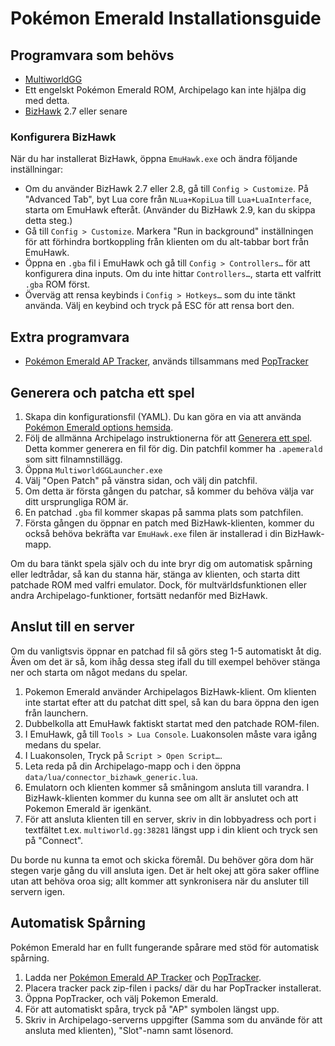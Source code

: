 # Pokémon Emerald Installationsguide

## Programvara som behövs

- [MultiworldGG](https://github.com/MultiworldGG/MultiworldGG/releases)
- Ett engelskt Pokémon Emerald ROM, Archipelago kan inte hjälpa dig med detta.
- [BizHawk](https://tasvideos.org/BizHawk/ReleaseHistory) 2.7 eller senare

### Konfigurera BizHawk

När du har installerat BizHawk, öppna `EmuHawk.exe` och ändra följande inställningar:

- Om du använder BizHawk 2.7 eller 2.8, gå till `Config > Customize`. På "Advanced Tab", byt Lua core från
`NLua+KopiLua` till `Lua+LuaInterface`, starta om EmuHawk efteråt. (Använder du BizHawk 2.9, kan du skippa detta steg.)
- Gå till `Config > Customize`. Markera "Run in background" inställningen för att förhindra bortkoppling från
klienten om du alt-tabbar bort från EmuHawk.
- Öppna en `.gba` fil i EmuHawk och gå till `Config > Controllers…` för att konfigurera dina inputs.
Om du inte hittar `Controllers…`, starta ett valfritt `.gba` ROM först.
- Överväg att rensa keybinds i `Config > Hotkeys…` som du inte tänkt använda. Välj en keybind och tryck på ESC
för att rensa bort den.

## Extra programvara

- [Pokémon Emerald AP Tracker](https://github.com/seto10987/Archipelago-Emerald-AP-Tracker/releases/latest),
används tillsammans med
[PopTracker](https://github.com/black-sliver/PopTracker/releases)

## Generera och patcha ett spel

1. Skapa din konfigurationsfil (YAML). Du kan göra en via att använda
[Pokémon Emerald options hemsida](../../../games/Pokemon%20Emerald/player-options).
2. Följ de allmänna Archipelago instruktionerna för att
[Generera ett spel](../../Archipelago/setup/en#generating-a-game).
Detta kommer generera en fil för dig. Din patchfil kommer ha `.apemerald` som sitt filnamnstillägg.
3. Öppna `MultiworldGGLauncher.exe`
4. Välj "Open Patch" på vänstra sidan, och välj din patchfil.
5. Om detta är första gången du patchar, så kommer du behöva välja var ditt ursprungliga ROM är.
6. En patchad `.gba` fil kommer skapas på samma plats som patchfilen.
7. Första gången du öppnar en patch med BizHawk-klienten, kommer du också behöva bekräfta var `EmuHawk.exe` filen är
installerad i din BizHawk-mapp.

Om du bara tänkt spela själv och du inte bryr dig om automatisk spårning eller ledtrådar, så kan du stanna här, stänga
av klienten, och starta ditt patchade ROM med valfri emulator. Dock, för multvärldsfunktionen eller andra
Archipelago-funktioner, fortsätt nedanför med BizHawk.

## Anslut till en server

Om du vanligtsvis öppnar en patchad fil så görs steg 1-5 automatiskt åt dig. Även om det är så, kom ihåg dessa steg
ifall du till exempel behöver stänga ner och starta om något medans du spelar.

1. Pokemon Emerald använder Archipelagos BizHawk-klient. Om klienten inte startat efter att du patchat ditt spel,
så kan du bara öppna den igen från launchern.
2. Dubbelkolla att EmuHawk faktiskt startat med den patchade ROM-filen.
3. I EmuHawk, gå till `Tools > Lua Console`. Luakonsolen måste vara igång medans du spelar.
4. I Luakonsolen, Tryck på `Script > Open Script…`.
5. Leta reda på din Archipelago-mapp och i den öppna `data/lua/connector_bizhawk_generic.lua`.
6. Emulatorn och klienten kommer så småningom ansluta till varandra. I BizHawk-klienten kommer du kunna see om allt är
anslutet och att Pokemon Emerald är igenkänt.
7. För att ansluta klienten till en server, skriv in din lobbyadress och port i textfältet t.ex.
`multiworld.gg:38281`
längst upp i din klient och tryck sen på "Connect".

Du borde nu kunna ta emot och skicka föremål. Du behöver göra dom här stegen varje gång du vill ansluta igen. Det är
helt okej att göra saker offline utan att behöva oroa sig; allt kommer att synkronisera när du ansluter till servern
igen.

## Automatisk Spårning

Pokémon Emerald har en fullt fungerande spårare med stöd för automatisk spårning.

1. Ladda ner [Pokémon Emerald AP Tracker](https://github.com/seto10987/Archipelago-Emerald-AP-Tracker/releases/latest)
och
[PopTracker](https://github.com/black-sliver/PopTracker/releases).
2. Placera tracker pack zip-filen i packs/ där du har PopTracker installerat.
3. Öppna PopTracker, och välj Pokemon Emerald.
4. För att automatiskt spåra, tryck på "AP" symbolen längst upp.
5. Skriv in Archipelago-serverns uppgifter (Samma som du använde för att ansluta med klienten), "Slot"-namn samt
lösenord.

